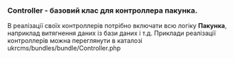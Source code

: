 ### Controller - базовий клас для контроллера пакунка.
В реалізації своїх контроллерів потрібно включати всю логіку __Пакунка__, наприклад витягнення даних із бази даних і т.д.
Приклади реалізації контроллерів можна переглянути в каталозі ukrcms/bundles/bundle/Controller.php